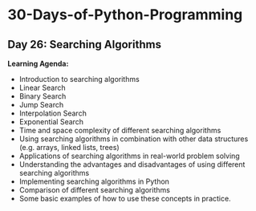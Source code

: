 # 30-Days-of-Python-Programming

##   Day 26: Searching Algorithms


**Learning Agenda:**

- Introduction to searching algorithms
- Linear Search
- Binary Search
- Jump Search
- Interpolation Search
- Exponential Search
- Time and space complexity of different searching algorithms
- Using searching algorithms in combination with other data structures (e.g. arrays, linked lists, trees)
- Applications of searching algorithms in real-world problem solving
- Understanding the advantages and disadvantages of using different searching algorithms
- Implementing searching algorithms in Python
- Comparison of different searching algorithms
- Some basic examples of how to use these concepts in practice.